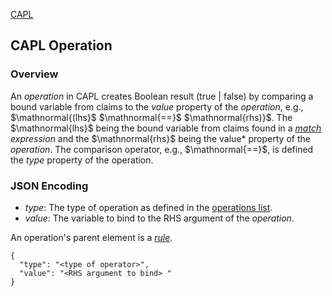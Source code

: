 [CAPL](../ReadMe.md)
## CAPL Operation

### Overview
An *operation* in CAPL creates Boolean result (true | false) by comparing a bound variable from claims to the *value* property of the *operation*, e.g., $\mathnormal{(lhs}$ $\mathnormal{==}$ $\mathnormal{rhs)}$.  The $\mathnormal{lhs}$ being the bound variable from claims found in a *[match](match.md) expression* and the $\mathnormal{rhs}$ being the value* property of the *operation*.  The comparison operator, e.g., $\mathnormal{==}$, is defined the *type* property of the operation.

### JSON Encoding
- *type*: The type of operation as defined in the [operations list](operationslist.md).
- *value*: The variable to bind to the RHS argument of the *operation*.

An operation's parent element is a *[rule](rule.md)*.
```
{
  "type": "<type of operator>",
  "value": "<RHS argument to bind> "
}
```


